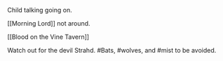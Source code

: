 Child talking going on.

[[Morning Lord]] not around.

[[Blood on the Vine Tavern]]

Watch out for the devil Strahd.
#Bats, #wolves, and #mist to be avoided.

